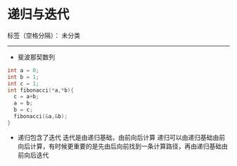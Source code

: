 ﻿# 递归与迭代

标签（空格分隔）： 未分类

---

- 斐波那契数列
```c
int a = 0;
int b = 1;
int c = 1;
int fibonacci(*a,*b){
  c = a+b;
  a = b;
  b = c;
  fibonacci(&a,&b);
}
```

- 递归包含了迭代
迭代是由递归基础，由前向后计算
递归可以由递归基础由前向后计算，有时候更重要的是先由后向前找到一条计算路径，再由递归基础由前向后迭代



